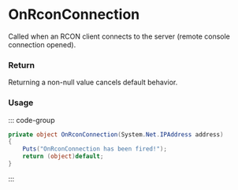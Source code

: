 # OnRconConnection
<Badge type="info" text="Server"/>[<Badge type="danger" text="Carbon Compatible"/>](https://github.com/CarbonCommunity/Carbon)[<Badge type="warning" text="Oxide Compatible"/>](https://github.com/OxideMod/Oxide.Rust)
Called when an RCON client connects to the server (remote console connection opened).

### Return
Returning a non-null value cancels default behavior.

### Usage
::: code-group
```csharp [Example]
private object OnRconConnection(System.Net.IPAddress address)
{
	Puts("OnRconConnection has been fired!");
	return (object)default;
}
```
:::
